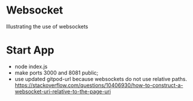 # Websocket
Illustrating the use of websockets
# Start App
- node index.js
- make ports 3000 and 8081 public; 
- use updated gitpod-url because websockets do not use relative paths. https://stackoverflow.com/questions/10406930/how-to-construct-a-websocket-uri-relative-to-the-page-uri
